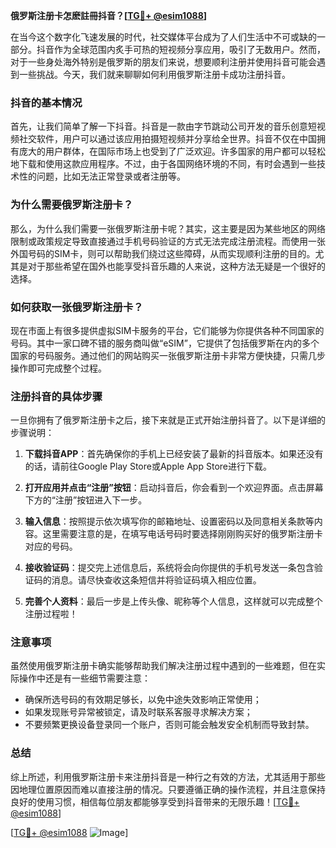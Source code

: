 **俄罗斯注册卡怎麽註冊抖音？[[TG💪+ @esim1088](https://t.me/s/esim1088)]**

在当今这个数字化飞速发展的时代，社交媒体平台成为了人们生活中不可或缺的一部分。抖音作为全球范围内炙手可热的短视频分享应用，吸引了无数用户。然而，对于一些身处海外特别是俄罗斯的朋友们来说，想要顺利注册并使用抖音可能会遇到一些挑战。今天，我们就来聊聊如何利用俄罗斯注册卡成功注册抖音。

### 抖音的基本情况

首先，让我们简单了解一下抖音。抖音是一款由字节跳动公司开发的音乐创意短视频社交软件，用户可以通过该应用拍摄短视频并分享给全世界。抖音不仅在中国拥有庞大的用户群体，在国际市场上也受到了广泛欢迎。许多国家的用户都可以轻松地下载和使用这款应用程序。不过，由于各国网络环境的不同，有时会遇到一些技术性的问题，比如无法正常登录或者注册等。

### 为什么需要俄罗斯注册卡？

那么，为什么我们需要一张俄罗斯注册卡呢？其实，这主要是因为某些地区的网络限制或政策规定导致直接通过手机号码验证的方式无法完成注册流程。而使用一张外国号码的SIM卡，则可以帮助我们绕过这些障碍，从而实现顺利注册的目的。尤其是对于那些希望在国外也能享受抖音乐趣的人来说，这种方法无疑是一个很好的选择。

### 如何获取一张俄罗斯注册卡？

现在市面上有很多提供虚拟SIM卡服务的平台，它们能够为你提供各种不同国家的号码。其中一家口碑不错的服务商叫做“eSIM”，它提供了包括俄罗斯在内的多个国家的号码服务。通过他们的网站购买一张俄罗斯注册卡非常方便快捷，只需几步操作即可完成整个过程。

### 注册抖音的具体步骤

一旦你拥有了俄罗斯注册卡之后，接下来就是正式开始注册抖音了。以下是详细的步骤说明：

1. **下载抖音APP**：首先确保你的手机上已经安装了最新的抖音版本。如果还没有的话，请前往Google Play Store或Apple App Store进行下载。
   
2. **打开应用并点击“注册”按钮**：启动抖音后，你会看到一个欢迎界面。点击屏幕下方的“注册”按钮进入下一步。

3. **输入信息**：按照提示依次填写你的邮箱地址、设置密码以及同意相关条款等内容。这里需要注意的是，在填写电话号码时要选择刚刚购买好的俄罗斯注册卡对应的号码。

4. **接收验证码**：提交完上述信息后，系统将会向你提供的手机号发送一条包含验证码的消息。请尽快查收这条短信并将验证码填入相应位置。

5. **完善个人资料**：最后一步是上传头像、昵称等个人信息，这样就可以完成整个注册过程啦！

### 注意事项

虽然使用俄罗斯注册卡确实能够帮助我们解决注册过程中遇到的一些难题，但在实际操作中还是有一些细节需要注意：

- 确保所选号码的有效期足够长，以免中途失效影响正常使用；
- 如果发现账号异常被锁定，请及时联系客服寻求解决方案；
- 不要频繁更换设备登录同一个账户，否则可能会触发安全机制而导致封禁。

### 总结

综上所述，利用俄罗斯注册卡来注册抖音是一种行之有效的方法，尤其适用于那些因地理位置原因而难以直接注册的情况。只要遵循正确的操作流程，并且注意保持良好的使用习惯，相信每位朋友都能够享受到抖音带来的无限乐趣！[[TG💪+ @esim1088](https://t.me/s/esim1088)]

[[TG💪+ @esim1088](https://t.me/s/esim1088) ![Image](https://i.postimg.cc/4NQfJmqS/Snipaste-2025-05-13-00-14-12.png)]